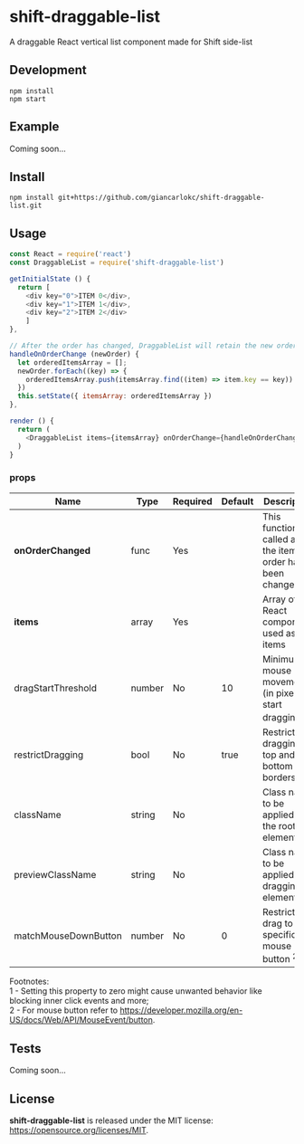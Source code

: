 # shift-draggable-list
A draggable React vertical list component made for Shift side-list

## Development

```
npm install
npm start
```

## Example

Coming soon...

## Install

```
npm install git+https://github.com/giancarlokc/shift-draggable-list.git
```

## Usage

```js
const React = require('react')
const DraggableList = require('shift-draggable-list')

getInitialState () {
  return [
    <div key="0">ITEM 0</div>,
    <div key="1">ITEM 1</div>,
    <div key="2">ITEM 2</div>
    ]
},

// After the order has changed, DraggableList will retain the new order unless new props are passed
handleOnOrderChange (newOrder) {
  let orderedItemsArray = [];
  newOrder.forEach((key) => {
    orderedItemsArray.push(itemsArray.find((item) => item.key == key))
  })
  this.setState({ itemsArray: orderedItemsArray })
},

render () {
  return (
    <DraggableList items={itemsArray} onOrderChange={handleOnOrderChange}/>
  )
}
```

### props

Name                 | Type   | Required | Default | Description
-------------------- | -------| -------- | ------- | -------------------------------------------------------------
**onOrderChanged**   | func   | Yes      |         | This function is called after the items order has been changed
**items**            | array  | Yes      |         | Array of React components used as list items
dragStartThreshold   | number | No       | 10      | Minimum mouse movement (in pixels) to start dragging <sup>1</sup>
restrictDragging     | bool   | No       | true    | Restrict dragging to top and bottom borders
className            | string | No       |         | Class name to be applied to the root element
previewClassName     | string | No       |         | Class name to be applied to a dragging element
matchMouseDownButton | number | No       | 0       | Restrict drag to specific mouse button <sup>2</sup>

Footnotes:<br />
1 - Setting this property to zero might cause unwanted behavior like blocking inner click events and more;<br />
2 - For mouse button refer to https://developer.mozilla.org/en-US/docs/Web/API/MouseEvent/button.

## Tests

Coming soon...

## License

**shift-draggable-list** is released under the MIT license: https://opensource.org/licenses/MIT.